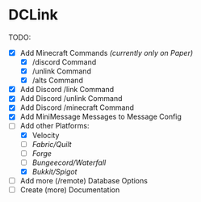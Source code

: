 # DCLink

TODO:
- [x] Add Minecraft Commands *(currently only on Paper)*
  - [x] /discord Command
  - [x] /unlink Command
  - [x] /alts Command
- [x] Add Discord /link Command
- [x] Add Discord /unlink Command
- [x] Add Discord /minecraft Command
- [x] Add MiniMessage Messages to Message Config
- [ ] Add other Platforms:
  - [x] Velocity
  - [ ] *Fabric/Quilt*
  - [ ] *Forge*
  - [ ] *Bungeecord/Waterfall*
  - [x] *Bukkit/Spigot*
- [ ] Add more (/remote) Database Options
- [ ] Create (more) Documentation
